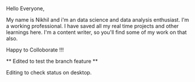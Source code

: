 Hello Everyone, 

My name is Nikhil and i'm an data science and data analysis enthusiast. 
I'm a working professional.
I have saved all my real time projects and other learnings here. 
I'm a content writer, so you'll find some of my work on that also. 


Happy to Colloborate !!!


** Edited to test the branch feature **

Editing to check status on desktop.

